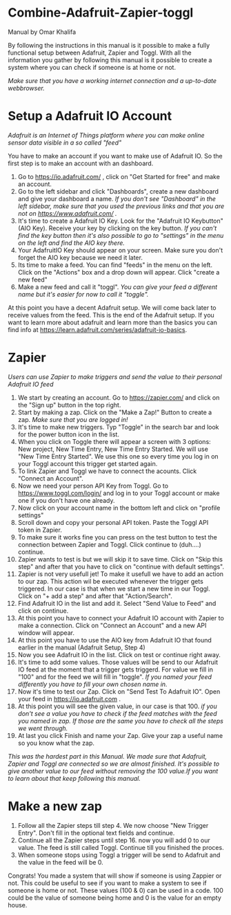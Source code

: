 # Combine-Adafruit-Zapier-toggl
Manual by Omar Khalifa

By following the instructions in this manual is it possible to make a fully functional setup between Adafruit, Zapier and Toggl. 
With all the information you gather by following this manual is it possible to create a system where you can check if someone is at home or not.

*Make sure that you have a working internet connection and a up-to-date webbrowser.* 

# Setup a Adafruit IO Account

*Adafruit is an Internet of Things platform where you can make online sensor data visible in a so called "feed"* 

You have to make an account if you want to make use of Adafruit IO. So the first step is to make an account with an dashboard.
1. Go to https://io.adafruit.com/ , click on "Get Started for free" and make an account.
2. Go to the left sidebar and click "Dashboards", create a new dashboard and give your dashboard a name. *If you don't see "Dashboard" in the left sidebar, make sure that you used the previous links and that you are not on https://www.adafruit.com/ .*
3. It's time to create a Adafruit IO Key. Look for the "Adafruit IO Keybutton" (AIO Key). Receive your key by clicking on the key button. *If you can't find the key button then it's also possible to go to "settings" in the menu on the left and find the AIO key there.*
4. Your AdafruitIO Key should appear on your screen. Make sure you don't forget the AIO key because we need it later.
5. Its time to make a feed. You can find "feeds" in the menu on the left. Click on the "Actions" box and a drop down will appear. Click "create a new feed"
6. Make a new feed and call it "toggl". *You can give your feed a different name but it's easier for now to call it "toggle".*

At this point you have a decent Adafruit setup. We will come back later to receive values from the feed.
This is the end of the Adafruit setup. If you want to learn more about adafruit and learn more than the basics you can find info at https://learn.adafruit.com/series/adafruit-io-basics.

# Zapier
*Users can use Zapier to make triggers and send the value to their personal Adafruit IO feed*

1. We start by creating an account. Go to https://zapier.com/ and click on the "Sign up" button in the top right.
2. Start by making a zap. Click on the "Make a Zap!" Button to create a zap. *Make sure that you are logged in!*
3. It's time to make new triggers. Typ "Toggle" in the search bar and look for the power button icon in the list.
4. When you click on Toggle there will appear a screen with 3 options: New project, New Time Entry, New Time Entry Started. We will use "New Time Entry Started". We use this one so every time you log in on your Toggl account this trigger get started again.
5. To link Zapier and Toggl we have to connect the acounts. Click "Connect an Account".
6. Now we need your person API Key from Toggl. Go to https://www.toggl.com/login/ and log in to your Toggl account or make one if you don't have one already.
7. Now click on your account name in the bottom left and click on "profile settings"
8. Scroll down and copy your personal API token. Paste the Toggl API token in Zapier. 
9. To make sure it works fine you can press on the test button to test the connection between Zapier and Toggl. Click continue to (duh....) continue.
10. Zapier wants to test is but we will skip it to save time. Click on "Skip this step" and after that you have to click on "continue with default settings".
11. Zapier is not very usefull jet! To make it usefull we have to add an action to our zap. This action wil be executed whenever the trigger gets triggered. In our case is that when we start a new time in our Toggl. Click on "+ add a step" and after that "Action/Search".
12. Find Adafruit IO in the list and add it. Select "Send Value to Feed" and click on continue.
13. At this point you have to connect your Adafruit IO account with Zapier to make a connection. Click on "Connect an Account" and a new API window will appear.
14. At this point you have to use the AIO key from Adafruit IO that found earlier in the manual (Adafruit Setup, Step 4)
15. Now you see Adafruit IO in the list. Click on test or continue right away.
16. It's time to add some values. Those values will be send to our Adafruit IO feed at the moment that a trigger gets triggerd. For value we fill in "100" and for the feed we will fill in "toggle". *If you named your feed differently you have to fill your own chosen name in.*
17.  Now it's time to test our Zap. Click on "Send Test To Adafruit IO". Open your feed in https://io.adafruit.com .
18. At this point you will see the given value, in our case is that 100. *if you don't see a value you have to check if the feed matches with the feed you named in zap. If those are the same you have to check all the steps we went through.*
19. At last you click Finish and name your Zap. Give your zap a useful name so you know what the zap.

_This was the hardest part in this Manual. We made sure that Adafruit, Zapier and Toggl are connected so we are almost finished._
_It's possible to give another value to our feed without removing the 100 value.If you want to learn about that keep following this manual._

# Make a new zap
1. Follow all the Zapier steps till step 4. We now choose "New Trigger Entry". Don't fill in the optional text fields and continue.
2. Continue all the Zapier steps until step 16. now you will add 0 to our value. The feed is still called Toggl. Continue till you finished the proces.
3. When someone stops using Toggl a trigger will be send to Adafruit and the value in the feed will be 0.

Congrats! You made a system that will show if someone is using Zappier or not. This could be useful to see if you want to make a system to see if someone is home or not. These values (100 & 0) can be used in a code. 100 could be the value of someone being home and 0 is the value for an empty house.
